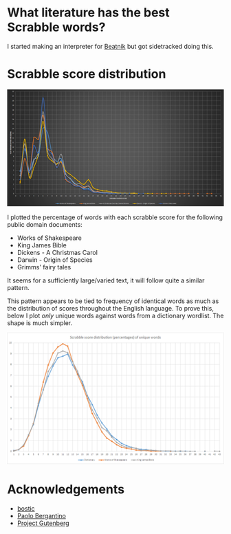 # What literature has the best Scrabble words?

I started making an interpreter for [Beatnik](https://esolangs.org/wiki/Beatnik) but got sidetracked doing this.

# Scrabble score distribution

![graph](images/multi.png)

I plotted the percentage of words with each scrabble score for the following public domain documents:
* Works of Shakespeare
* King James Bible
* Dickens - A Christmas Carol
* Darwin - Origin of Species
* Grimms' fairy tales

It seems for a sufficiently large/varied text, it will follow quite a similar pattern.

This pattern appears to be tied to frequency of identical words as much as the distribution of scores throughout the English language.
To prove this, below I plot _only_ unique words against words from a dictionary wordlist. The shape is much simpler.

![graph](images/unique_words_dictionary.png)

# Acknowledgements
* [bostic](https://svnweb.freebsd.org/csrg/share/dict/)
* [Paolo Bergantino](http://stackoverflow.com/a/772929)
* [Project Gutenberg](http://www.gutenberg.org/)